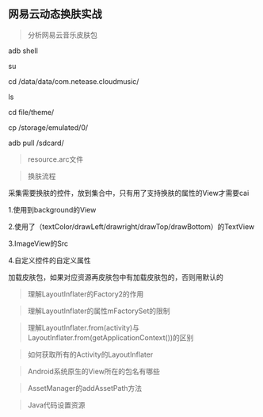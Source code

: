 ## 网易云动态换肤实战

> 分析网易云音乐皮肤包

adb  shell

su

cd  /data/data/com.netease.cloudmusic/

ls

cd file/theme/



cp      /storage/emulated/0/

 adb  pull   /sdcard/





> resource.arc文件





> 换肤流程

采集需要换肤的控件，放到集合中，只有用了支持换肤的属性的View才需要cai

1.使用到background的View

2.使用了（textColor/drawLeft/drawright/drawTop/drawBottom）的TextView

3.ImageView的Src

4.自定义控件的自定义属性



加载皮肤包，如果对应资源再皮肤包中有加载皮肤包的，否则用默认的



> 理解LayoutInflater的Factory2的作用



> 理解LayoutInflater的属性mFactorySet的限制





> 理解LayoutInflater.from(activity)与LayoutInflater.from(getApplicationContext())的区别



> 如何获取所有的Activity的LayoutInflater



> Android系统原生的View所在的包名有哪些



> AssetManager的addAssetPath方法



> Java代码设置资源